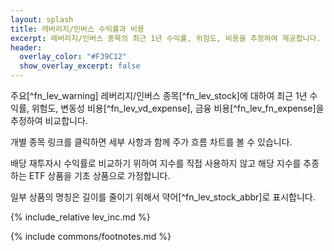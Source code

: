 ```yaml
---
layout: splash
title: 레버리지/인버스 수익률과 비용
excerpt: 레버리지/인버스 종목의 최근 1년 수익률, 위험도, 비용을 추정하여 제공합니다.
header:
  overlay_color: "#F39C12"
  show_overlay_excerpt: false
---
```


주요[^fn_lev_warning] 레버리지/인버스 종목[^fn_lev_stock]에 대하여 최근 1년 수익률, 위험도, 변동성 비용[^fn_lev_vd_expense], 금융 비용[^fn_lev_fn_expense]을 추정하여 비교합니다.

개별 종목 링크를 클릭하면 세부 사항과 함께 주가 흐름 차트를 볼 수 있습니다.

배당 재투자시 수익률로 비교하기 위하여 지수를 직접 사용하지 않고 해당 지수를 추종하는 ETF 상품을 기초 상품으로 가정합니다.

일부 상품의 명칭은 길이를 줄이기 위해서 약어[^fn_lev_stock_abbr]로 표시합니다.

{% include_relative lev_inc.md %}


{% include commons/footnotes.md %}
